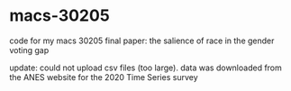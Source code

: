# macs-30205
code for my macs 30205 final paper: the salience of race in the gender voting gap 

update: could not upload csv files (too large). data was downloaded from the ANES website for the 2020 Time Series survey
